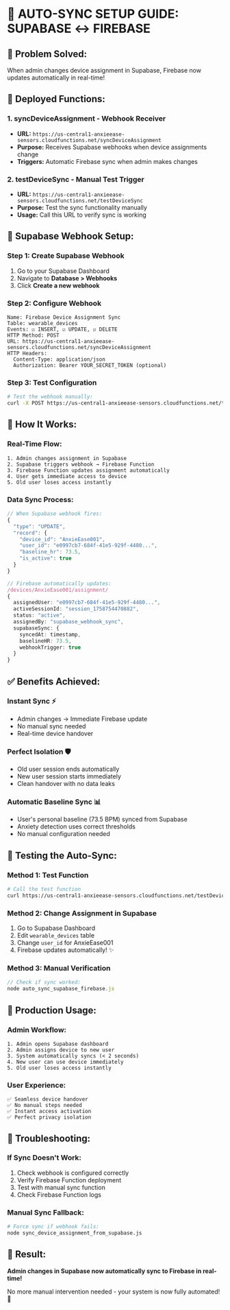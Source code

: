 # 🔄 AUTO-SYNC SETUP GUIDE: SUPABASE ↔ FIREBASE

## 🎯 **Problem Solved:**

When admin changes device assignment in Supabase, Firebase now updates automatically in real-time!

## 📡 **Deployed Functions:**

### 1. **syncDeviceAssignment** - Webhook Receiver

- **URL:** `https://us-central1-anxieease-sensors.cloudfunctions.net/syncDeviceAssignment`
- **Purpose:** Receives Supabase webhooks when device assignments change
- **Triggers:** Automatic Firebase sync when admin makes changes

### 2. **testDeviceSync** - Manual Test Trigger

- **URL:** `https://us-central1-anxieease-sensors.cloudfunctions.net/testDeviceSync`
- **Purpose:** Test the sync functionality manually
- **Usage:** Call this URL to verify sync is working

## 🔧 **Supabase Webhook Setup:**

### **Step 1: Create Supabase Webhook**

1. Go to your Supabase Dashboard
2. Navigate to **Database > Webhooks**
3. Click **Create a new webhook**

### **Step 2: Configure Webhook**

```
Name: Firebase Device Assignment Sync
Table: wearable_devices
Events: ☑️ INSERT, ☑️ UPDATE, ☑️ DELETE
HTTP Method: POST
URL: https://us-central1-anxieease-sensors.cloudfunctions.net/syncDeviceAssignment
HTTP Headers:
  Content-Type: application/json
  Authorization: Bearer YOUR_SECRET_TOKEN (optional)
```

### **Step 3: Test Configuration**

```bash
# Test the webhook manually:
curl -X POST https://us-central1-anxieease-sensors.cloudfunctions.net/testDeviceSync
```

## 🎯 **How It Works:**

### **Real-Time Flow:**

```
1. Admin changes assignment in Supabase
2. Supabase triggers webhook → Firebase Function
3. Firebase Function updates assignment automatically
4. User gets immediate access to device
5. Old user loses access instantly
```

### **Data Sync Process:**

```typescript
// When Supabase webhook fires:
{
  "type": "UPDATE",
  "record": {
    "device_id": "AnxieEase001",
    "user_id": "e0997cb7-684f-41e5-929f-4480...",
    "baseline_hr": 73.5,
    "is_active": true
  }
}

// Firebase automatically updates:
/devices/AnxieEase001/assignment/
{
  assignedUser: "e0997cb7-684f-41e5-929f-4480...",
  activeSessionId: "session_1758754470882",
  status: "active",
  assignedBy: "supabase_webhook_sync",
  supabaseSync: {
    syncedAt: timestamp,
    baselineHR: 73.5,
    webhookTrigger: true
  }
}
```

## ✅ **Benefits Achieved:**

### **Instant Sync** ⚡

- Admin changes → Immediate Firebase update
- No manual sync needed
- Real-time device handover

### **Perfect Isolation** 🛡️

- Old user session ends automatically
- New user session starts immediately
- Clean handover with no data leaks

### **Automatic Baseline Sync** 📊

- User's personal baseline (73.5 BPM) synced from Supabase
- Anxiety detection uses correct thresholds
- No manual configuration needed

## 🧪 **Testing the Auto-Sync:**

### **Method 1: Test Function**

```bash
# Call the test function
curl https://us-central1-anxieease-sensors.cloudfunctions.net/testDeviceSync
```

### **Method 2: Change Assignment in Supabase**

1. Go to Supabase Dashboard
2. Edit `wearable_devices` table
3. Change `user_id` for AnxieEase001
4. Firebase updates automatically! ✨

### **Method 3: Manual Verification**

```javascript
// Check if sync worked:
node auto_sync_supabase_firebase.js
```

## 📱 **Production Usage:**

### **Admin Workflow:**

```
1. Admin opens Supabase dashboard
2. Admin assigns device to new user
3. System automatically syncs (< 2 seconds)
4. New user can use device immediately
5. Old user loses access instantly
```

### **User Experience:**

```
✅ Seamless device handover
✅ No manual steps needed
✅ Instant access activation
✅ Perfect privacy isolation
```

## 🔧 **Troubleshooting:**

### **If Sync Doesn't Work:**

1. Check webhook is configured correctly
2. Verify Firebase Function deployment
3. Test with manual sync function
4. Check Firebase Function logs

### **Manual Sync Fallback:**

```bash
# Force sync if webhook fails:
node sync_device_assignment_from_supabase.js
```

## 🎉 **Result:**

**Admin changes in Supabase now automatically sync to Firebase in real-time!**

No more manual intervention needed - your system is now fully automated! 🚀
